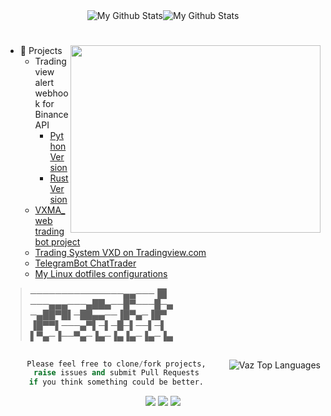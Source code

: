 <div align="center">
<img src="https://github-readme-stats-sigma-five.vercel.app/api?username=vazw&theme=dark&include_all_commits=true&count_private=true&show_icons=true" alt="My Github Stats"><img src="https://github-readme-streak-stats.herokuapp.com/?user=vazw&theme=dark" alt="My Github Stats">
</div>

<div >
<h1></h1>
<a target="_blank" align="center" href="https://www.tradingview.com/script/OKKz3vDv-VXD-Cloud-Edition/">
  <img align="right" top="500" height="300" width="400" src="https://www.tradingview.com/x/LukBdBPu">
</a>

- 🔭 Projects
  - Tradingview alert webhook for BinanceAPI
    - <a href="https://github.com/vazw/Binance_fapi_TV_webhook" target="blank">Python Version</a>
    - <a href="https://github.com/vazw/binance_tv_rs" target="blank">Rust Version</a>
  - <a href="https://github.com/vazw/vxma_web" target="blank">VXMA_web trading bot project</a>
  - <a href="https://www.tradingview.com/script/OKKz3vDv-VXD-Cloud-Edition/" target="blank">Trading System VXD on Tradingview.com</a>
  - <a href="https://github.com/vazw/ChatTrader" target="blank">TelegramBot ChatTrader</a>
  - <a href="https://github.com/vazw/dotfiles" target="blank">My Linux dotfiles configurations</a>


</div>

<div >

> ───────────────▄▄───▐█   <br/>
> ───▄▄▄───▄██▄──█▀───█─▄  <br/>
> ─▄██▀█▌─██▄▄──▐█▀▄─▐█▀   <br/>
> ▐█▀▀▌───▄▀▌─▌─█─▌──▌─▌   <br/>
> ▌▀▄─▐──▀▄─▐▄─▐▄▐▄─▐▄─▐▄  <br/>




  
##  
<img align="right" src="https://github-readme-stats-sigma-five.vercel.app/api/top-langs/?username=vazw&layout=compact&theme=dark&bg_color=0A0A0A" alt="Vaz Top Languages"/>
<div align="center">

```python
Please feel free to clone/fork projects,
raise issues and submit Pull Requests
if you think something could be better.
```

<img src="https://img.shields.io/badge/Linux-006701.svg?style=for-the-badge&logo=linux&logoColor=white">
<img src="https://img.shields.io/badge/Bitcoin-white?logo=Bitcoin&logoColor=orange&style=for-the-badge">
<img src="https://komarev.com/ghpvc/?username=vazw&color=blue&style=for-the-badge&label=VIEWS">

</div>


 

